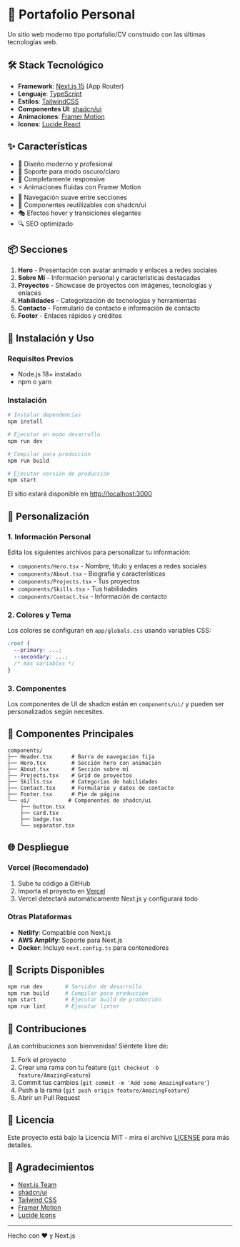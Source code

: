 # 🚀 Portafolio Personal

Un sitio web moderno tipo portafolio/CV construido con las últimas tecnologías web.

## 🛠️ Stack Tecnológico

- **Framework**: [Next.js 15](https://nextjs.org/) (App Router)
- **Lenguaje**: [TypeScript](https://www.typescriptlang.org/)
- **Estilos**: [TailwindCSS](https://tailwindcss.com/)
- **Componentes UI**: [shadcn/ui](https://ui.shadcn.com/)
- **Animaciones**: [Framer Motion](https://www.framer.com/motion/)
- **Iconos**: [Lucide React](https://lucide.dev/)

## ✨ Características

- 🎨 Diseño moderno y profesional
- 🌙 Soporte para modo oscuro/claro
- 📱 Completamente responsive
- ⚡ Animaciones fluidas con Framer Motion
- 🎯 Navegación suave entre secciones
- 🧩 Componentes reutilizables con shadcn/ui
- 🎭 Efectos hover y transiciones elegantes
- 🔍 SEO optimizado

## 📦 Secciones

1. **Hero** - Presentación con avatar animado y enlaces a redes sociales
2. **Sobre Mí** - Información personal y características destacadas
3. **Proyectos** - Showcase de proyectos con imágenes, tecnologías y enlaces
4. **Habilidades** - Categorización de tecnologías y herramientas
5. **Contacto** - Formulario de contacto e información de contacto
6. **Footer** - Enlaces rápidos y créditos

## 🚀 Instalación y Uso

### Requisitos Previos

- Node.js 18+ instalado
- npm o yarn

### Instalación

```bash
# Instalar dependencias
npm install

# Ejecutar en modo desarrollo
npm run dev

# Compilar para producción
npm run build

# Ejecutar versión de producción
npm start
```

El sitio estará disponible en [http://localhost:3000](http://localhost:3000)

## 🎨 Personalización

### 1. Información Personal

Edita los siguientes archivos para personalizar tu información:

- `components/Hero.tsx` - Nombre, título y enlaces a redes sociales
- `components/About.tsx` - Biografía y características
- `components/Projects.tsx` - Tus proyectos
- `components/Skills.tsx` - Tus habilidades
- `components/Contact.tsx` - Información de contacto

### 2. Colores y Tema

Los colores se configuran en `app/globals.css` usando variables CSS:

```css
:root {
  --primary: ...;
  --secondary: ...;
  /* más variables */
}
```

### 3. Componentes

Los componentes de UI de shadcn están en `components/ui/` y pueden ser personalizados según necesites.

## 📱 Componentes Principales

```
components/
├── Header.tsx      # Barra de navegación fija
├── Hero.tsx        # Sección hero con animación
├── About.tsx       # Sección sobre mí
├── Projects.tsx    # Grid de proyectos
├── Skills.tsx      # Categorías de habilidades
├── Contact.tsx     # Formulario y datos de contacto
├── Footer.tsx      # Pie de página
└── ui/            # Componentes de shadcn/ui
    ├── button.tsx
    ├── card.tsx
    ├── badge.tsx
    └── separator.tsx
```

## 🌐 Despliegue

### Vercel (Recomendado)

1. Sube tu código a GitHub
2. Importa el proyecto en [Vercel](https://vercel.com)
3. Vercel detectará automáticamente Next.js y configurará todo

### Otras Plataformas

- **Netlify**: Compatible con Next.js
- **AWS Amplify**: Soporte para Next.js
- **Docker**: Incluye `next.config.ts` para contenedores

## 📝 Scripts Disponibles

```bash
npm run dev       # Servidor de desarrollo
npm run build     # Compilar para producción
npm start         # Ejecutar build de producción
npm run lint      # Ejecutar linter
```

## 🤝 Contribuciones

¡Las contribuciones son bienvenidas! Siéntete libre de:

1. Fork el proyecto
2. Crear una rama con tu feature (`git checkout -b feature/AmazingFeature`)
3. Commit tus cambios (`git commit -m 'Add some AmazingFeature'`)
4. Push a la rama (`git push origin feature/AmazingFeature`)
5. Abrir un Pull Request

## 📄 Licencia

Este proyecto está bajo la Licencia MIT - mira el archivo [LICENSE](LICENSE) para más detalles.

## 🙏 Agradecimientos

- [Next.js Team](https://nextjs.org/)
- [shadcn/ui](https://ui.shadcn.com/)
- [Tailwind CSS](https://tailwindcss.com/)
- [Framer Motion](https://www.framer.com/motion/)
- [Lucide Icons](https://lucide.dev/)

---

Hecho con ❤️ y Next.js
